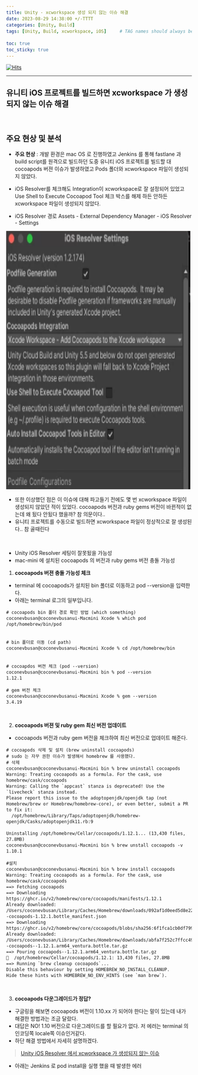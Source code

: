 ```yaml
---
title: Unity - xcworkspace 생성 되지 않는 이슈 해결
date: 2023-08-29 14:38:00 +/-TTTT
categories: [Unity, Build]
tags: [Unity, Build, xcworkspace, iOS]     # TAG names should always be lowercase

toc: true
toc_sticky: true
---
```


[![Hits](https://hits.seeyoufarm.com/api/count/incr/badge.svg?url=https%3A%2F%2Fepheria.github.io&count_bg=%2379C83D&title_bg=%23555555&icon=&icon_color=%23E7E7E7&title=views&edge_flat=false)](https://hits.seeyoufarm.com)

---

## 유니티 iOS 프로젝트를 빌드하면 xcworkspace 가 생성 되지 않는 이슈 해결

<br>

## 주요 현상 및 분석

- **주요 현상** : 개발 환경은 mac OS 로 진행하였고 Jenkins 를 통해 fastlane 과 build script를 원격으로 빌드하던 도중 유니티 iOS 프로젝트를 빌드할 대 cocoapods 버젼 이슈가 발생하였고 Pods 폴더와 xcworkspace 파일이 생성되지 않았다.
- iOS Resolver를 체크해도 Integration이 xcworkspace로 잘 설정되어 있었고 Use Shell to Execute Cocoapod Tool 체크 박스를 해제 하든 안하든 xcworkspace 파일이 생성되지 않았다.

- iOS Resolver 경로
Assets - External Dependency Manager - iOS Resolver - Settings

<img src="/assets/img/post/unity/xcworkspaceissue01.png" width="500" height="700" title="256" alt="build1">

<br>

- 또한 이상했던 점은 이 이슈에 대해 파고들기 전에도 몇 번 xcworkspace 파일이 생성되지 않았던 적이 있었다. cocoapods 버전과 ruby gems 버전이 바뀐적이 없는데 왜 됬다 안됬다 했을까? 참 의문이다..
- 유니티 프로젝트를 수동으로 빌드하면 xcworkspace 파일이 정상적으로 잘 생성된다.. 참 골때린다

<br>

- Unity iOS Resolver 세팅이 잘못됬을 가능성
- mac-mini 에 설치된 cocoapods 의 버전과 ruby gems 버전 충돌 가능성

1. **cocoapods 버젼 충돌 가능성 체크**
- terminal 에 cocoapods가 설치된 bin 폴더로 이동하고 pod --version을 입력한다.
- 아래는 terminal 로그의 일부입니다.

```
# cocoapods bin 폴더 경로 확인 방법 (which something)
coconevbusan@coconevbusanui-Macmini Xcode % which pod
/opt/homebrew/bin/pod


# bin 폴더로 이동 (cd path)
coconevbusan@coconevbusanui-Macmini Xcode % cd /opt/homebrew/bin


# cocoapdos 버젼 체크 (pod --version)
coconevbusan@coconevbusanui-Macmini bin % pod --version
1.12.1

# gem 버전 체크
coconevbusan@coconevbusanui-Macmini Xcode % gem --version
3.4.19
```

<br>

2. **cocoapods 버젼 및 ruby gem 최신 버전 업데이트**
- cocoapods 버전과 ruby gem 버전을 체크하여 최신 버전으로 업데이트 해준다.

```
# cocoapods 삭제 및 설치 (brew uninstall cocoapods)
# sudo 는 자꾸 권한 이슈가 발생해서 homebrew 를 사용했다.
# 삭제
coconevbusan@coconevbusanui-Macmini bin % brew uninstall cocoapods
Warning: Treating cocoapods as a formula. For the cask, use homebrew/cask/cocoapods
Warning: Calling the `appcast` stanza is deprecated! Use the `livecheck` stanza instead.
Please report this issue to the adoptopenjdk/openjdk tap (not Homebrew/brew or Homebrew/homebrew-core), or even better, submit a PR to fix it:
  /opt/homebrew/Library/Taps/adoptopenjdk/homebrew-openjdk/Casks/adoptopenjdk11.rb:9

Uninstalling /opt/homebrew/Cellar/cocoapods/1.12.1... (13,430 files, 27.8MB)
coconevbusan@coconevbusanui-Macmini bin % brew unstall cocoapods -v 1.10.1

#설치
coconevbusan@coconevbusanui-Macmini bin % brew install cocoapods
Warning: Treating cocoapods as a formula. For the cask, use homebrew/cask/cocoapods
==> Fetching cocoapods
==> Downloading https://ghcr.io/v2/homebrew/core/cocoapods/manifests/1.12.1
Already downloaded: /Users/coconevbusan/Library/Caches/Homebrew/downloads/092af1d0eed5d8e2252554a1d84826de8e271bcb598c43452362a690991fa2bd--cocoapods-1.12.1.bottle_manifest.json
==> Downloading https://ghcr.io/v2/homebrew/core/cocoapods/blobs/sha256:6f1fca1cb0df79912e10743a80522e666fe605a1eaa2aac1094c501608fb7ee4
Already downloaded: /Users/coconevbusan/Library/Caches/Homebrew/downloads/abfa7f252c7ffcc49894abb0d1afe0e47accb0b563df95a47f8f04ad93f8f681--cocoapods--1.12.1.arm64_ventura.bottle.tar.gz
==> Pouring cocoapods--1.12.1.arm64_ventura.bottle.tar.gz
🍺  /opt/homebrew/Cellar/cocoapods/1.12.1: 13,430 files, 27.8MB
==> Running `brew cleanup cocoapods`...
Disable this behaviour by setting HOMEBREW_NO_INSTALL_CLEANUP.
Hide these hints with HOMEBREW_NO_ENV_HINTS (see `man brew`).
```

<br>

3. **cocoapods 다운그레이드가 정답?**
- 구글링을 해보면 cocoapods 버전이 1.10.xx 가 되어야 한다는 말이 있는데 내가 해결한 방법과는 조금 달랐다.
- 대답은 NO! 1.10 버전으로 다운그레이드를 할 필요가 없다. 저 에러는 terminal 의 인코딩쪽 locale쪽 이슈인거같다.
- 하단 해결 방법에서 자세히 설명하겠다.
> [Unity iOS Resolver 에서 xcworkspace 가 생성되지 않는 이슈](https://phillip5094.github.io/ios/unity/Unity-iOS-Resolver%EC%97%90%EC%84%9C-xcworkspace-%EC%83%9D%EC%84%B1%EB%90%98%EC%A7%80-%EC%95%8A%EB%8A%94-%EC%9D%B4%EC%8A%88/)

- 아래는 Jenkins 로 pod install을 실행 했을 때 발생한 에러

<br>